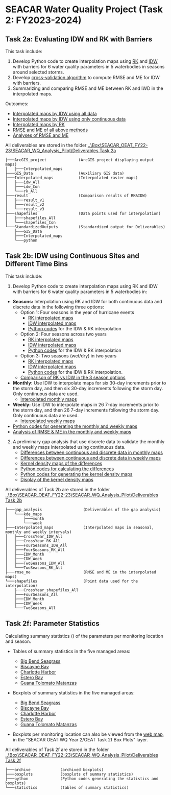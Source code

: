 # SEACAR Water Quality Project (Task 2: FY2023-2024)

## Task 2a: Evaluating IDW and RK with Barriers

This task include:
1.	Develop Python code to create interpolation maps using [RK](https://github.com/qiang-yi/SEACAR_WQ_Task2/blob/master/RK.ipynb) and [IDW](https://github.com/qiang-yi/SEACAR_WQ_Task2/blob/master/RK.ipynb) with barriers for 6 water quality parameters in 5 waterbodies in seasons around selected storms.
2.	Develop [cross-validation algorithm](https://github.com/qiang-yi/SEACAR_WQ_Task2/blob/master/IDW_Analysis.ipynb) to compute RMSE and ME for IDW with barriers.
4.	Summarizing and comparing RMSE and ME between RK and IWD in the interpolated maps.

Outcomes:
-	[Interpolated maps by IDW using all data](https://usf.box.com/s/arxm9dm0d7mibw3vsiyob9bxvet35ght)
-	[Interpolated maps by IDW using only continuous data](https://usf.box.com/s/o0neeftt00h4q2nxud552aglnektcnyc)
- [Interpolated maps by RK](https://usf.box.com/s/sk00lz3gdu9qx0hqqhofdd8eb1ap4xdf)
- [RMSE and ME of all above methods](https://usf.box.com/s/gzgmbuqr3yj5fse8qsla4ik3kg2ekjd0)
- [Analyses of RMSE and ME](https://github.com/qiang-yi/SEACAR_WQ_Task2/blob/master//RK_IDW_comparison.ipynb)

All deliverables are stored in the folder [..\Box\SEACAR_OEAT_FY22-23\SEACAR_WQ_Analysis_Pilot\Deliverables Task 2a](https://usf.box.com/s/1n84o7e05dfbooaskjw38iw6r1b4oknv)

```
├───ArcGIS_project              (ArcGIS project displaying output maps)
│   ├───Interpolated_maps
├───GIS_Data                    (Auxiliary GIS data)
├───Interpolated_maps           (Interpolated raster maps)
│   ├───idw_All
│   ├───idw_Con
│   └───rk_All
├───result                      (Comparison results of RK&IDW)
│   ├───result_v1
│   ├───result_v2
│   └───result_v3
├───shapefiles                  (Data points used for interpolation)
│   ├───shapefiles_All
│   └───shapefiles_Con
└───StandardizedOutputs         (Standardized output for Deliverables)
    ├───GIS_Data
    ├───Interpolated_maps
    └───python

```


## Task 2b: IDW using Continuous Sites and Different Time Bins

This task include:
1. Develop Python code to create interpolation maps using RK and IDW with barriers for 6 water quality parameters in 5 waterbodies in:
  - **Seasons:** Interpolation using RK and IDW for both continuous data and discrete data in the following three options:
    - Option 1: Four seasons in the year of hurricane events
        - [RK interpolated maps](https://usf.box.com/s/oqoujzr6396i0eys9hgelim19hjcdm66)
        - [IDW interpolated maps](https://usf.box.com/s/bomsn99aon61vsk1hyq2pbolnaxq3sp8)
        - [Python codes](https://github.com/FloridaSEACAR/SEACAR_WQ_Task2/blob/main/Task_2B/4Seasons_All.ipynb) for the IDW & RK interpolation
    - Option 2: Four seasons across two years
        - [RK interpolated maps](https://usf.box.com/s/um59gwy0xr4rqo4j3xljf9ndoadt78tc)
        - [IDW interpolated maps](https://usf.box.com/s/0ts270wy54zuoe9u7jywbkep6z74qqdg)
        - [Python codes](https://github.com/FloridaSEACAR/SEACAR_WQ_Task2/blob/main/Task_2B/CrossYear_All.ipynb) for the IDW & RK interpolation
    - Option 3: Two seasons (wet/dry) in two years
        - [RK interpolated maps](https://usf.box.com/s/eec00ic89joxna28brzszoce1lhorldu)
        - [IDW interpolated maps](https://usf.box.com/s/6lopa2426gyf2ajfnfqwcbwjf6v2bv9n)
        - [Python codes](https://github.com/FloridaSEACAR/SEACAR_WQ_Task2/blob/main/Task_2B/2Seasons_All.ipynb) for the IDW & RK interpolation.
    - [Comparison of RK vs IDW in the 3 season options](https://github.com/FloridaSEACAR/SEACAR_WQ_Task2/blob/main/Task_2B/Result_Analysis_S.ipynb)
  - **Monthly:** Use IDW to interpolate maps for six 30-day increments prior to the storm day, and then six 30-day increments following the storm day. Only continuous data are used.
    - [Interpolated monthly maps](https://usf.box.com/s/t1ndsi3r85xtqq4wt8eli3qizx67ysn9)
  - **Weekly:** Use IDW to interpolate maps in 26 7-day increments prior to the storm day, and then 26 7-day increments following the storm day. Only continuous data are used.
    - [Interpolated weekly maps](https://usf.box.com/s/0tlcpc7o3264tcpmwow7q3z7352hovx9)
  - [Python codes for generating the monthly and weekly maps](https://github.com/FloridaSEACAR/SEACAR_WQ_Task2/blob/main/Task_2B/IDW_Con_Month_Week.ipynb)
  - [Analysis of RMSE & ME in the monthly and weekly maps]()

2. A preliminary gap analysis that use discrete data to validate the monthly and weekly maps interpolated using continuous data.
    - [Differences between continuous and discrete data in monthly maps](https://usf.box.com/s/y42vndozw0n9ah52jv84ykr2zv6qebxz)
    - [Differences between continuous and discrete data in weekly maps](https://usf.box.com/s/mim1oqlgtlpg0tl2u9ytsey1p6paifsw)
    - [Kernel density maps of the differences](https://usf.box.com/s/ybvf89ccgkztn0xohl02dqofwyq6c0op)
    - [Python codes for calculating the differences](https://github.com/FloridaSEACAR/SEACAR_WQ_Task2/blob/main/Task_2B/Gap_Analysis_Month_Week.ipynb)
    - [Python codes for generating the kernel density maps](https://github.com/FloridaSEACAR/SEACAR_WQ_Task2/blob/main/Task_2B/Kernel_Density.ipynb)
    - [Display of the kernel density maps](https://github.com/FloridaSEACAR/SEACAR_WQ_Task2/blob/main/Task_2B/Kernel_Density_Map.ipynb)


  All deliverables of Task 2b are stored in the folder [..\Box\SEACAR_OEAT_FY22-23\SEACAR_WQ_Analysis_Pilot\Deliverables Task 2b](https://usf.box.com/s/p3e2uph06y0araw56zwm0a0oh3sgu4f9)

```
├───gap_analysis                  (Deliverables of the gap analysis)
│   └───kde_maps
│       ├───month
│       └───week
├───Interpolated_maps             (Interpolated maps in seasonal, monthly and weekly intervals)
│   ├───CrossYear_IDW_All
│   ├───CrossYear_RK_All
│   ├───FourSeasons_IDW_All
│   ├───FourSeasons_RK_All
│   ├───IDW_Month
│   ├───IDW_Week
│   ├───TwoSeasons_IDW_All
│   └───TwoSeasons_RK_All
├───rmse_me                       (RMSE and ME in the interpolated maps)
└───shapefiles                    (Point data used for the interpolation)
    ├───CrossYear_shapefiles_All
    ├───FourSeasons_All
    ├───IDW_Month
    ├───IDW_Week
    └───TwoSeasons_All
```
## Task 2f: Parameter Statistics
Calculating summary statistics () of the parameters per monitoring location and season.
- Tables of summary statistics in the five managed areas:
  - [Big Bend Seagrass]()
  - [Biscayne Bay]()
  - [Charlotte Harbor]()
  - [Estero Bay]()
  - [Guana Tolomato Matanzas]()

- Boxplots of summary statistics in the five managed areas:
  - [Big Bend Seagrass]()
  - [Biscayne Bay]()
  - [Charlotte Harbor]()
  - [Estero Bay]()
  - [Guana Tolomato Matanzas]()

- Boxplots per monitoring location can also be viewed from the [web map](https://gis.waterinstitute.usf.edu/maps/SEACAR-OEAT-WQ/), in the "SEACAR OEAT WQ Year 2/OEAT Task 2f Box Plots" layer.

All deliverables of Task 2f are stored in the folder [..\Box\SEACAR_OEAT_FY22-23\SEACAR_WQ_Analysis_Pilot\Deliverables Task 2f](https://usf.box.com/s/m41e9fzs8b8gb3l8q2lcexjee7yzjs84)

```
├───archive             (archived boxplots)
├───boxplots            (boxplots of summary statistics)
├───python              (Python codes generating the statistics and boxplots)
└───statistics          (tables of summary statistics)
```

